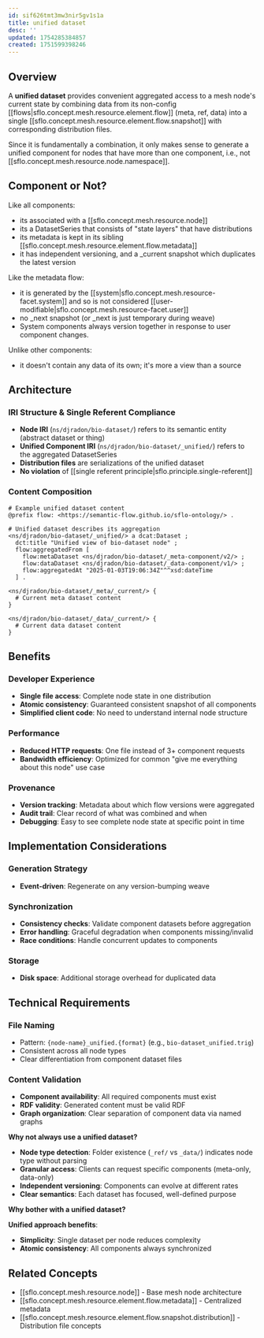 ```yaml
---
id: sif626tmt3mw3nir5gv1s1a
title: unified dataset
desc: ''
updated: 1754285384857
created: 1751599398246
---
```


## Overview

A **unified dataset** provides convenient aggregated access to a mesh node's current state by combining data from its non-config [[flows|sflo.concept.mesh.resource.element.flow]] (meta, ref, data) into a single [[sflo.concept.mesh.resource.element.flow.snapshot]] with corresponding distribution files.

Since it is fundamentally a combination, it only makes sense to generate a unified component for nodes that have more than one component, i.e., not [[sflo.concept.mesh.resource.node.namespace]].

## Component or Not?

Like all components:

- its associated with a [[sflo.concept.mesh.resource.node]]
- its a DatasetSeries that consists of "state layers" that have distributions
- its metadata is kept in its sibling [[sflo.concept.mesh.resource.element.flow.metadata]]
- it has independent versioning, and a _current snapshot which duplicates the latest version

Like the metadata flow: 

- it is generated by the [[system|sflo.concept.mesh.resource-facet.system]] and so is not considered [[user-modifiable|sflo.concept.mesh.resource-facet.user]]
- no _next snapshot (or _next is just temporary during weave)
- System components always version together in response to user component changes.

Unlike other components:

- it doesn't contain any data of its own; it's more a view than a source


## Architecture

### IRI Structure & Single Referent Compliance
- **Node IRI** (`ns/djradon/bio-dataset/`) refers to its semantic entity (abstract dataset or thing)
- **Unified Component IRI** (`ns/djradon/bio-dataset/_unified/`) refers to the aggregated DatasetSeries
- **Distribution files** are serializations of the unified dataset
- **No violation** of [[single referent principle|sflo.principle.single-referent]]

### Content Composition
```turtle
# Example unified dataset content
@prefix flow: <https://semantic-flow.github.io/sflo-ontology/> .

# Unified dataset describes its aggregation
<ns/djradon/bio-dataset/_unified/> a dcat:Dataset ;
  dct:title "Unified view of bio-dataset node" ;
  flow:aggregatedFrom [
    flow:metaDataset <ns/djradon/bio-dataset/_meta-component/v2/> ;
    flow:dataDataset <ns/djradon/bio-dataset/_data-component/v1/> ;
    flow:aggregatedAt "2025-01-03T19:06:34Z"^^xsd:dateTime
  ] .

<ns/djradon/bio-dataset/_meta/_current/> {
  # Current meta dataset content
}

<ns/djradon/bio-dataset/_data/_current/> {
  # Current data dataset content
}
```

## Benefits

### Developer Experience
- **Single file access**: Complete node state in one distribution
- **Atomic consistency**: Guaranteed consistent snapshot of all components
- **Simplified client code**: No need to understand internal node structure

### Performance
- **Reduced HTTP requests**: One file instead of 3+ component requests
- **Bandwidth efficiency**: Optimized for common "give me everything about this node" use case

### Provenance 
- **Version tracking**: Metadata about which flow versions were aggregated
- **Audit trail**: Clear record of what was combined and when
- **Debugging**: Easy to see complete node state at specific point in time

## Implementation Considerations

### Generation Strategy
- **Event-driven**: Regenerate on any version-bumping weave

### Synchronization
- **Consistency checks**: Validate component datasets before aggregation
- **Error handling**: Graceful degradation when components missing/invalid
- **Race conditions**: Handle concurrent updates to components

### Storage
- **Disk space**: Additional storage overhead for duplicated data

## Technical Requirements

### File Naming
- Pattern: `{node-name}_unified.{format}` (e.g., `bio-dataset_unified.trig`)
- Consistent across all node types
- Clear differentiation from component dataset files

### Content Validation
- **Component availability**: All required components must exist
- **RDF validity**: Generated content must be valid RDF
- **Graph organization**: Clear separation of component data via named graphs


**Why not always use a unified dataset?**

- **Node type detection**: Folder existence (`_ref/` vs `_data/`) indicates node type without parsing
- **Granular access**: Clients can request specific components (meta-only, data-only)
- **Independent versioning**: Components can evolve at different rates
- **Clear semantics**: Each dataset has focused, well-defined purpose

**Why bother with a unified dataset?**

**Unified approach benefits**:
- **Simplicity**: Single dataset per node reduces complexity
- **Atomic consistency**: All components always synchronized

## Related Concepts

- [[sflo.concept.mesh.resource.node]] - Base mesh node architecture
- [[sflo.concept.mesh.resource.element.flow.metadata]] - Centralized metadata
- [[sflo.concept.mesh.resource.element.flow.snapshot.distribution]] - Distribution file concepts

